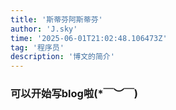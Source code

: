 ```yaml
---
title: '斯蒂芬阿斯蒂芬'
author: 'J.sky'
time: '2025-06-01T21:02:48.106473Z'
tag: '程序员'
description: '博文的简介'
---
```



### 可以开始写blog啦(*￣︶￣)